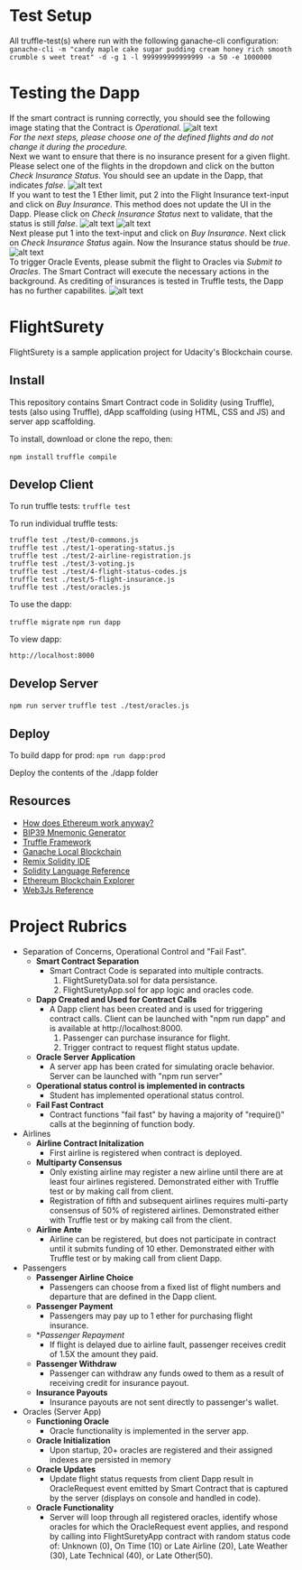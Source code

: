 # Test Setup
All truffle-test(s) where run with the following ganache-cli configuration:
`ganache-cli -m "candy maple cake sugar pudding cream honey rich smooth crumble s weet treat" -d -g 1 -l 999999999999999 -a 50 -e 1000000`

# Testing the Dapp
If the smart contract is running correctly, you should see the following image stating that the Contract is _Operational_.
![alt text](./img/step1.png "Step 1: Initial Contract State")
\
*For the next steps, please choose one of the defined flights and do not change it during the procedure.*
\
Next we want to ensure that there is no insurance present for a given flight. Please select one  of the flights in the
dropdown and click on the button *Check Insurance Status*. You should see an update in the Dapp, that indicates _false_.
![alt text](./img/step2.png "Step 2: No Insurance is purchased on initialization")
\
If you want to test the 1 Ether limit, put 2 into the Flight Insurance text-input and click on *Buy Insurance*. This
method does not update the UI in the Dapp. Please click on *Check Insurance Status* next to validate, that the status
is still _false_.
![alt text](./img/step3.png "Step 3: Insurance price limit is 1 Ether, trying to purchase one for 2 Ether")
![alt text](./img/step4.png "Step 4: Insurance status is still false")
\
Next please put 1 into the text-input and click on *Buy Insurance*. Next click on *Check Insurance Status* again. Now
the Insurance status should be _true_.
![alt text](./img/step5.png "Step 5: Insurance was purchased")
\
To trigger Oracle Events, please submit the flight to Oracles via *Submit to Oracles*. The Smart Contract will execute
the necessary actions in the background. As crediting of insurances is tested in Truffle tests, the Dapp has no further
capabilites.
![alt text](./img/step6.png "Step 6: Submitted flight to Oracles")

# FlightSurety

FlightSurety is a sample application project for Udacity's Blockchain course.

## Install

This repository contains Smart Contract code in Solidity (using Truffle), tests (also using Truffle), dApp scaffolding
(using HTML, CSS and JS) and server app scaffolding.

To install, download or clone the repo, then:

`npm install`
`truffle compile`

## Develop Client

To run truffle tests:
`truffle test`

To run individual truffle tests:

`truffle test ./test/0-commons.js`\
`truffle test ./test/1-operating-status.js`\
`truffle test ./test/2-airline-registration.js`\
`truffle test ./test/3-voting.js`\
`truffle test ./test/4-flight-status-codes.js`\
`truffle test ./test/5-flight-insurance.js`\
`truffle test ./test/oracles.js`

To use the dapp:

`truffle migrate`
`npm run dapp`

To view dapp:

`http://localhost:8000`

## Develop Server

`npm run server`
`truffle test ./test/oracles.js`

## Deploy

To build dapp for prod:
`npm run dapp:prod`

Deploy the contents of the ./dapp folder


## Resources

* [How does Ethereum work anyway?](https://medium.com/@preethikasireddy/how-does-ethereum-work-anyway-22d1df506369)
* [BIP39 Mnemonic Generator](https://iancoleman.io/bip39/)
* [Truffle Framework](http://truffleframework.com/)
* [Ganache Local Blockchain](http://truffleframework.com/ganache/)
* [Remix Solidity IDE](https://remix.ethereum.org/)
* [Solidity Language Reference](http://solidity.readthedocs.io/en/v0.4.24/)
* [Ethereum Blockchain Explorer](https://etherscan.io/)
* [Web3Js Reference](https://github.com/ethereum/wiki/wiki/JavaScript-API)


# Project Rubrics
* Separation of Concerns, Operational Control and "Fail Fast".
    + **Smart Contract Separation**
        + Smart Contract Code is separated into multiple contracts.
            1) FlightSuretyData.sol for data persistance.
            2) FlightSuretyApp.sol for app logic and oracles code.
    + **Dapp Created and Used for Contract Calls**
        + A Dapp client has been created and is used for triggering contract calls. Client can be launched with "npm run
          dapp" and is available at http://localhost:8000.
            1) Passenger can purchase insurance for flight.
            2) Trigger contract to request flight status update.
    + **Oracle Server Application**
        + A server app has been crated for simulating oracle behavior. Server can be launched with "npm run server"
    + **Operational status control is implemented in contracts**
        + Student has implemented operational status control.
    + **Fail Fast Contract**
        + Contract functions "fail fast" by having a majority of "require()" calls at the beginning of function body.
* Airlines
    + **Airline Contract Initalization**
        + First airline is registered when contract is deployed.
    + **Multiparty Consensus**
        + Only existing airline may register a new airline until there are at least four airlines registered.
          Demonstrated either with Truffle test or by making call from client.
        + Registration of fifth and subsequent airlines requires multi-party consensus of 50% of registered airlines.
          Demonstrated either with Truffle test or by making call from the client.
    * **Airline Ante**
        + Airline can be registered, but does not participate in contract until it submits funding of 10 ether.
          Demonstrated either with Truffle test or by making call from client Dapp.
* Passengers
    + **Passenger Airline Choice**
        + Passengers can choose from a fixed list of flight numbers and departure that are defined in the Dapp client.
    + **Passenger Payment**
        + Passengers may pay up to 1 ether for purchasing flight insurance.
    + **Passenger Repayment*
        + If flight is delayed due to airline fault, passenger receives credit of 1.5X the amount they paid.
    + **Passenger Withdraw**
        + Passenger can withdraw any funds owed to them as a result of receiving credit for insurance payout.
    + **Insurance Payouts**
        + Insurance payouts are not sent directly to passenger's wallet.
* Oracles (Server App)
    + **Functioning Oracle**
        + Oracle functionality is implemented in the server app.
    + **Oracle Initialization**
        + Upon startup, 20+ oracles are registered and their assigned indexes are persisted in memory
    + **Oracle Updates**
        + Update flight status requests from client Dapp result in OracleRequest event emitted by Smart Contract that is
          captured by the server (displays on console and handled in code).
    + **Oracle Functionality**
        + Server will loop through all registered oracles, identify whose oracles for which the OracleRequest event
          applies, and respond by calling into FlightSuretyApp contract with random status code of:
          Unknown (0), On Time (10) or Late Airline (20), Late Weather (30), Late Technical (40), or Late Other(50).

